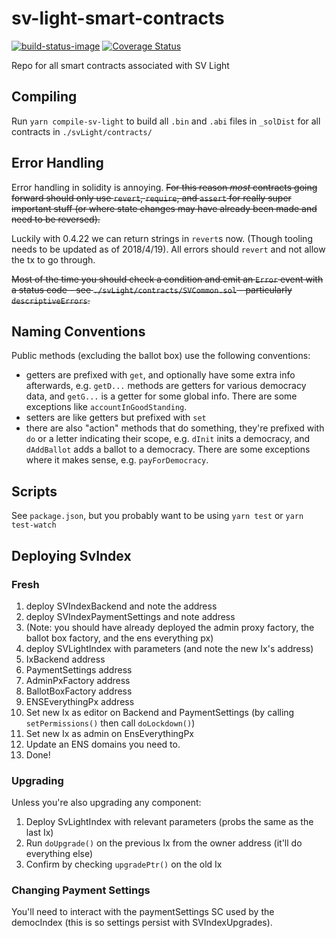 # sv-light-smart-contracts

[![build-status-image](https://travis-ci.org/secure-vote/sv-light-smart-contracts.svg?branch=master)](https://travis-ci.org/secure-vote/sv-light-smart-contracts)
[![Coverage Status](https://coveralls.io/repos/github/secure-vote/sv-light-smart-contracts/badge.svg?branch=master)](https://coveralls.io/github/secure-vote/sv-light-smart-contracts?branch=master)

Repo for all smart contracts associated with SV Light

## Compiling

Run `yarn compile-sv-light` to build all `.bin` and `.abi` files in `_solDist` for all contracts in `./svLight/contracts/`

## Error Handling

Error handling in solidity is annoying. ~~For this reason _most_ contracts going forward should only use `revert`, `require`, and `assert` for really super important stuff (or where state changes may have already been made and need to be reversed).~~

Luckily with 0.4.22 we can return strings in `revert`s now. (Though tooling needs to be updated as of 2018/4/19). All errors should `revert` and not allow the tx to go through.

~~Most of the time you should check a condition and emit an `Error` event with a status code - see `./svLight/contracts/SVCommon.sol` - particularly `descriptiveErrors`.~~

## Naming Conventions

Public methods (excluding the ballot box) use the following conventions:

* getters are prefixed with `get`, and optionally have some extra info afterwards, e.g. `getD...` methods are getters for various democracy data, and `getG...` is a getter for some global info. There are some exceptions like `accountInGoodStanding`.
* setters are like getters but prefixed with `set`
* there are also "action" methods that do something, they're prefixed with `do` or a letter indicating their scope, e.g. `dInit` inits a democracy, and `dAddBallot` adds a ballot to a democracy. There are some exceptions where it makes sense, e.g. `payForDemocracy`.

## Scripts

See `package.json`, but you probably want to be using `yarn test` or `yarn test-watch`


## Deploying SvIndex

### Fresh

1. deploy SVIndexBackend and note the address
2. deploy SVIndexPaymentSettings and note address
3. (Note: you should have already deployed the admin proxy factory, the ballot box factory, and the ens everything px)
4. deploy SVLightIndex with parameters (and note the new Ix's address)
  1. IxBackend address
  2. PaymentSettings address
  3. AdminPxFactory address
  4. BallotBoxFactory address
  5. ENSEverythingPx address
5. Set new Ix as editor on Backend and PaymentSettings (by calling `setPermissions()` then call `doLockdown()`)
6. Set new Ix as admin on EnsEverythingPx
7. Update an ENS domains you need to.
7. Done!

### Upgrading

Unless you're also upgrading any component:

1. Deploy SvLightIndex with relevant parameters (probs the same as the last Ix)
2. Run `doUpgrade()` on the previous Ix from the owner address (it'll do everything else)
3. Confirm by checking `upgradePtr()` on the old Ix

### Changing Payment Settings

You'll need to interact with the paymentSettings SC used by the democIndex (this is so settings persist with SVIndexUpgrades).
